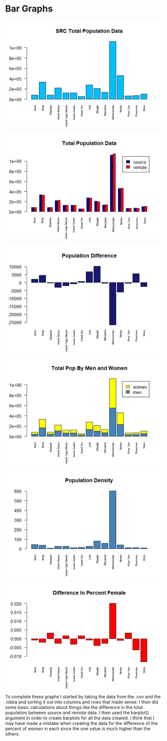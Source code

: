 # Bar Graphs

![](SRCTOTAL.png)

![](Popside.png)

![](Popdif.png)

![](Difmenwom.png)

![](PopDense.png)

![](Difinper.png)

To complete these graphs I started by taking the data from the .csv and the .rdata and sorting it out into columns and rows that made sense. I then did some basic calculations about things like the difference in the total population between source and remote data. I then used the barplot() argument in order to create barplots for all the data created. I think that I may have made a mistake when creating the data for the difference of the percent of women in each since the one value is much higher than the others. 
